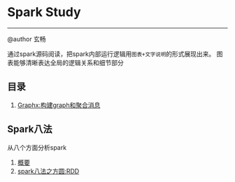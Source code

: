 #		Spark Study
----------------

@author 玄畅

通过spark源码阅读，把spark内部运行逻辑用`图表+文字说明`的形式展现出来。
图表能够清晰表达全局的逻辑关系和细节部分


##		目录

1.	[Graphx:构建graph和聚合消息](spark_graphx_analyze.markdown)



##		Spark八法
从八个方面分析spark

1.	[概要](spark_eight_style.markdown)
2.	[spark八法之方圆:RDD](spark_eight_style_rdd.markdown)

